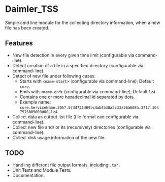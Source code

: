 # Daimler_TSS

Simple cmd line module for the collecting directory information, when a new file
has been created.

## Features

* New file detection in every given time limit (configurable via command-line).
* Detect creation of a file in a specified directory (configurable via command-line).
* Detect of new file under following cases:
	* Starts with `<name-start>` (configurable via command-line); Default `core`.
	* Ends with `<name-end>` (configurable via command-line); Default `lz4`.
	* Contains one or more hexadecimal id separated by dots.
	* Example name: `core.ServiceName.3057.57dd721409bc4ab4b38a3c33a36a608a.3717.1647975805000000.lz4`
* Collect data as output .txt file (file format can configurable via command-line).
* Collect new file and/ or its (recursively) directories (configurable via command-line).
* Collect disk usage information of the new file.

## TODO

* Handling different file output formats, including `.tar`.
* Unit Tests and Module Tests.
* Documentation.
